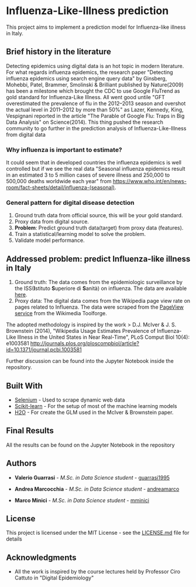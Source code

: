 # Influenza-Like-Illness prediction

This project aims to implement a prediction model for Influenza-like illness in Italy.

## Brief history in the literature

Detecting epidemics using digital data is an hot topic in modern literature. For what regards influenza epidemics, the research paper "Detecting influenza epidemics using search engine query data" by Ginsberg, Mohebbi, Patel, Brammer, Smolinski & Brilliant published by Nature(2009) has been a milestone which brought the CDC to use Google FluTrend as gold standard for Influenza-Like Illness. All went good untile "GFT overestimated the prevalence of flu in the 2012–2013 season and overshot the actual level in 2011–2012 by more than 50%" as Lazer, Kennedy, King, Vespignani reported in the article "The Parable of Google Flu: Traps in Big Data Analysis" on Science(2014). This thing pushed the research community to go further in the prediction analysis of Influenza-Like-Illness from digital data


### Why influenza is important to estimate?

It could seem that in developed countries the influenza epidemics is well controlled but if we see the real data "Seasonal influenza epidemics result in an estimated 3 to 5 million cases of severe illness and 250,000 to 500,000 deaths worldwide each year" from https://www.who.int/en/news-room/fact-sheets/detail/influenza-(seasonal).


### General pattern for digital disease detection

1. Ground truth data from official source, this will be your gold standard.
2. Proxy data from digital source.
3. **Problem**: Predict ground truth data(target) from proxy data (features).
4. Train a statistical/learning model to solve the problem.
5. Validate model performance.


## Addressed problem: predict Influenza-like illness in Italy

1. Ground truth: The data comes from the epidemiologic surveillance by the ISS(**I**stituto **S**uperiore di **S**anità) on influenza. The data are available [here](https://old.iss.it/site/RMI/influnet/pagine/stagioni.aspx).
2. Proxy data: The digital data comes from the Wikipedia page view rate on pages related to Influenza. The data were scraped from the [PageView service](https://tools.wmflabs.org/pageviews/?project=it.wikipedia.org&platform=all-access&agent=user&range=all-time&pages=Influenza|Febbre) from the Wikimedia Toolforge.

The adopted methodology is inspired by the work > D.J. McIver & J. S. Brownstein (2014), "Wikipedia Usage Estimates Prevalence of Influenza-Like Illness in the United States in Near Real-Time", PLoS Comput Biol 10(4): e1003581 http://journals.plos.org/ploscompbiol/article?id=10.1371/journal.pcbi.1003581


Further discussion can be found into the Jupyter Notebook inside the repository.



## Built With

* [Selenium](https://www.seleniumhq.org/) - Used to scrape dynamic web data
* [Scikit-learn](https://scikit-learn.org/) - For the setup of most of the machine learning models
* [H2O](https://github.com/h2oai) - For create the GLM used in the McIver & Brownstein paper.

## Final Results

All the results can be found on the Jupyter Notebook in the repository

## Authors

* **Valerio Guarrasi** - *M.Sc. in Data Science student* - [guarrasi1995](https://github.com/guarrasi1995)

* **Andrea Marcocchia** - *M.Sc. in Data Science student* - [andreamarco](https://github.om/andremarco)

* **Marco Minici** - *M.Sc. in Data Science student* - [mminici](https://github.com/mminici)

## License

This project is licensed under the MIT License - see the [LICENSE.md](LICENSE.md) file for details

## Acknowledgments

* All the work is inspired by the course lectures held by Professor Ciro Cattuto in "Digital Epidemiology"
